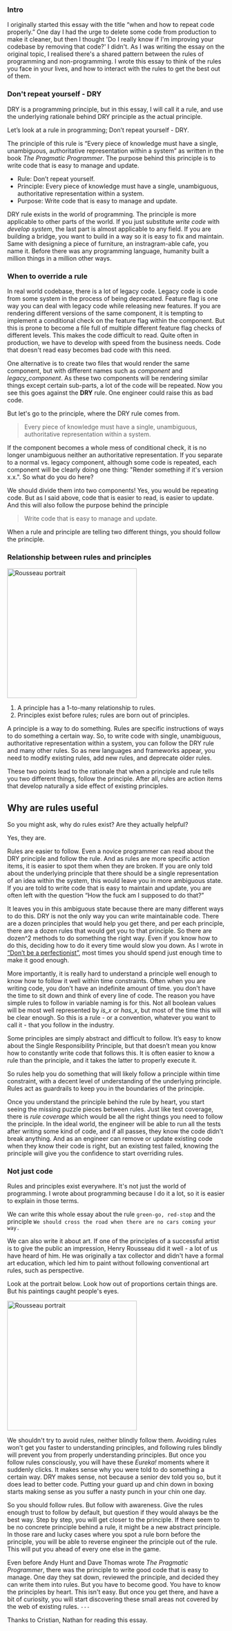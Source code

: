 ### Intro
I originally started this essay with the title “when and how to repeat code properly.” One day I had the urge to delete some code from production to make it cleaner, but then I thought 'Do I really know if I'm improving your codebase by removing that code?' I didn't. As I was writing the essay on the original topic, I realised there's a shared pattern between the rules of programming and non-programming. I wrote this essay to think of the rules you face in your lives, and how to interact with the rules to get the best out of them.

### Don't repeat yourself - DRY
DRY is a programming principle, but in this essay, I will call it a rule, and use the underlying rationale behind DRY principle as the actual principle.

Let’s look at a rule in programming; Don’t repeat yourself - DRY.

The principle of this rule is “Every piece of knowledge must have a single, unambiguous, authoritative representation within a system” as written in the book _The Pragmatic Programmer_. The purpose behind this principle is to write code that is easy to manage and update.

- Rule: Don’t repeat yourself.
- Principle: Every piece of knowledge must have a single, unambiguous, authoritative representation within a system.
- Purpose: Write code that is easy to manage and update.

DRY rule exists in the world of programming. The principle is more applicable to other parts of the world. If you just substitute *write code* with *develop system*, the last part is almost applicable to any field. If you are building a bridge, you want to build in a way so it is easy to fix and maintain. Same with designing a piece of furniture, an instragram-able cafe, you name it. Before there was any programming language, humanity built a million things in a million other ways.
### When to override a rule
In real world codebase, there is a lot of legacy code. Legacy code is code from some system in the process of being deprecated. Feature flag is one way you can deal with legacy code while releasing new features. If you are rendering different versions of the same component, it is tempting to implement a conditional check on the feature flag within the component. But this is prone to become a file full of multiple different feature flag checks of different levels. This makes the code difficult to read. Quite often in production, we have to develop with speed from the business needs. Code that doesn't read easy becomes bad code with this need.

One alternative is to create two files that would render the same component, but with different names such as *component* and *legacy_component*. As these two components will be rendering similar things except certain sub-parts, a lot of the code will be repeated. Now you see this goes against the **DRY** rule. One engineer could raise this as bad code.

But let's go to the principle, where the DRY rule comes from.
> Every piece of knowledge must have a single, unambiguous, authoritative representation within a system.

If the component becomes a whole mess of conditional check, it is no longer unambiguous neither an authoritative representation. If you separate to a normal vs. legacy component, although some code is repeated, each component will be clearly doing one thing: "Render something if it's version x.x.". So what do you do here?

We should divide them into two components! Yes, you would be repeating code. But as I said above, code that is easier to read, is easier to update. And this will also follow the purpose behind the principle
> Write code that is easy to manage and update.

When a rule and principle are telling two different things, you should follow the principle.

### Relationship between rules and principles

<img src="https://res.cloudinary.com/dfmfevihi/image/upload/v1713130295/rules_diagram_vvqzb5.png" alt="Rousseau portrait" width="300">

  
1. A principle has a 1-to-many relationship to rules.
2. Principles exist before rules; rules are born out of principles.

A principle is a way to do something. Rules are specific instructions of ways to do something a certain way. So, to write code with single, unambiguous, authoritative representation within a system, you can follow the DRY rule and many other rules. So as new languages and frameworks appear, you need to modify existing rules, add new rules, and deprecate older rules.

These two points lead to the rationale that when a principle and rule tells you two different things, follow the principle. After all, rules are action items that develop naturally a side effect of existing principles.

## Why are rules useful
So you might ask, why do rules exist? Are they actually helpful?

Yes, they are.

Rules are easier to follow. Even a novice programmer can read about the DRY principle and follow the rule. And as rules are more specific action items, it is easier to spot them when they are broken. If you are only told about the underlying principle that there should be a single representation of an idea within the system, this would leave you in more ambiguous state. If you are told to write code that is easy to maintain and update, you are often left with the question “How the fuck am I supposed to do that?”

It leaves you in this ambiguous state because there are many different ways to do this. DRY is not the only way you can write maintainable code. There are a dozen principles that would help you get there, and per each principle, there are a dozen rules that would get you to that principle. So there are dozen^2 methods to do something the right way. Even if you know how to do this, deciding how to do it every time would slow you down. As I wrote in [“Don’t be a perfectionist”](https://jaehurnnam.com/blog?post=perfectionist), most times you should spend just enough time to make it good enough.

More importantly, it is really hard to understand a principle well enough to know how to follow it well within time constraints. Often when you are writing code, you don't have an indefinite amount of time. you don't have the time to sit down and think of every line of code. The reason you have simple rules to follow in variable naming is for this. Not all boolean values will be most well represented by *is_x* or *has_x*, but most of the time this will be clear enough. So this is a rule - or a convention, whatever you want to call it - that you follow in the industry.

Some principles are simply abstract and difficult to follow. It’s easy to know about the Single Responsibility Principle, but that doesn’t mean you know how to constantly write code that follows this. It is often easier to know a rule than the principle, and it takes the latter to properly execute it.

So rules help you do something that will likely follow a principle within time constraint, with a decent level of understanding of the underlying principle. Rules act as guardrails to keep you in the boundaries of the principle.

Once you understand the principle behind the rule by heart, you start seeing the missing puzzle pieces between rules. Just like test coverage, there is *rule coverage* which would be all the right things you need to follow the principle. In the ideal world, the engineer will be able to run all the tests after writing some kind of code, and if all passes, they know the code didn't break anything.
And as an engineer can remove or update existing code when they know their code is right, but an existing test failed, knowing the principle will give you the confidence to start overriding rules.
### Not just code
Rules and principles exist everywhere. It's not just the world of programming. I wrote about programming because I do it a lot, so it is easier to explain in those terms.

We can write this whole essay about the rule `green-go, red-stop` and the principle `We should cross the road when there are no cars coming your way.`

We can also write it about art. If one of the principles of a successful artist is to give the public an impression, Henry Rousseau did it well - a lot of us have heard of him. He was originally a tax collector and didn't have a formal art education, which led him to paint without following conventional art rules, such as perspective.

Look at the portrait below. Look how out of proportions certain things are. But his paintings caught people's eyes.

  

  

<img src="https://res.cloudinary.com/dfmfevihi/image/upload/v1713130296/rousseau_j34ykl.jpg" alt="Rousseau portrait" width="300">

We shouldn't try to avoid rules, neither blindly follow them. Avoiding rules won't get you faster to understanding principles, and following rules blindly will prevent you from properly understanding principles. But once you follow rules consciously, you will have these *Eureka!* moments where it suddenly clicks. It makes sense why you were told to do something a certain way. DRY makes sense, not because a senior dev told you so, but it does lead to better code. Putting your guard up and chin down in boxing starts making sense as you suffer a nasty punch in your chin one day.  

So you should follow rules. But follow with awareness. Give the rules enough trust to follow by default, but question if they would always be the best way. Step by step, you will get closer to the principle. If there seem to be no concrete principle behind a rule, it might be a new abstract principle. In those rare and lucky cases where you spot a rule born before the principle, you will be able to reverse engineer the principle out of the rule. This will put you ahead of every one else in the game.

Even before Andy Hunt and Dave Thomas wrote *The Pragmatic Programmer*, there was the principle to write good code that is easy to manage. One day they sat down, reviewed the principle, and decided they can write them into rules. But you have to become good. You have to know the principles by heart. This isn't easy. But once you get there, and have a bit of curiosity, you will start discovering these small areas not covered by the web of existing rules.
`---`
  

Thanks to Cristian, Nathan for reading this essay.
